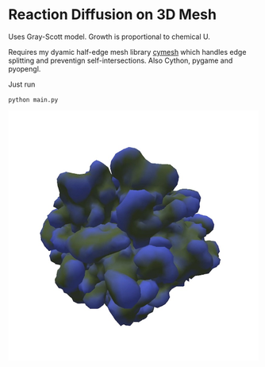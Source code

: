 # Reaction Diffusion on 3D Mesh
Uses Gray-Scott model. Growth is proportional to chemical U. 

Requires my dyamic half-edge mesh library [cymesh](https://github.com/Sloth6/cymesh) which handles edge splitting and preventign self-intersections. Also Cython, pygame and pyopengl.

Just run
```
python main.py
```

![](img/screenshot.jpg)
